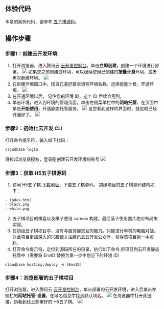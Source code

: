 ## 体验代码

本章的案例代码，请参考 [五子棋源码](https://github.com/TencentCloudBase/Cloudbase-Examples/tree/master/H5/gobang)。

## 操作步骤
### 步骤1：创建云开发环境
1. 打开浏览器，进入腾讯云 [云开发控制台](https://console.cloud.tencent.com/tcb)，单击**立即创建**，创建一个环境进行部署。
![](https://main.qcloudimg.com/raw/e0dda5a5028052ee9c485bd20699bfe7.png)
如果您之前创建过环境，可以继续使用已创建的**按量计费**环境，或者再次新建环境。
![](https://main.qcloudimg.com/raw/4c702ec641c99a8a6940e1550e695f59.png)
2. 在新建环境窗口中，按自己喜好要求填写环境名称，选择按量计费，开通环境。
![](https://main.qcloudimg.com/raw/07607e6ca6b42c7928408aad587bbf71.png)
3. 在开通环境以后， 记住您的环境 ID，这个 ID 后续会用到。
4. 单击环境，进入到环境的管理页面。单击左侧菜单栏中的**网站托管**，在页面中单击**开始使用**，开通静态托管服务。
![](https://main.qcloudimg.com/raw/dbb73d193b1c2c37ff4b88bba0e4115f.png)
当您看到这样的界面时，就说明已经开通好了。
![](https://main.qcloudimg.com/raw/a4f444b8094e0279beb21eac74991cae.png)

### 步骤2：初始化云开发 CLI
打开命令提示符，输入如下代码：
```
cloudbase login
```
将拉起浏览器授权，登录刚创建云开发环境的账号
![](https://main.qcloudimg.com/raw/8b80113e567aeb6f5749acdf531719ac.png)

### 步骤3：获取 H5五子棋源码
1. 访问 H5五子棋 [下载地址](https://demo.cloudbase.net/asset/gobang.zip)，下载五子棋源码。
初级项目的五子棋源码结构如下：
  ```
  - index.html
  - black.png
  - white.png
  ```
 
2. 五子棋项目的棋盘以及棋子使用 canvas 构建，最后落子使用图片绝对布局来实现。
3. 在初级五子棋项目中，没有与服务器交互的能力。只能进行单机的电脑对战。对此项目更加深入的兴趣请关注腾讯云云开发公众号，获得该项目第一手资料。
4. 打开命令提示符，定位到源码所在的目录，执行如下命令,将项目到云开发静态托管中（需要将 EnvID 替换为第一步中您记下的环境 ID）
```
cloudbase hosting:deploy -e [EnvID]
```


### 步骤4：浏览部署的五子棋项目
打开浏览器，进入腾讯云 [云开发控制台](https://console.cloud.tencent.com/tcb)，单击部署的云开发环境，进入后单击左侧栏的**网站托管**-**设置**，在域名信息中找到默认域名。
![](https://main.qcloudimg.com/raw/43c3853302faae25c77dbff93592ccac.png)
在浏览器中打开此链接，则看到线上部署好的 H5五子棋。
![](https://main.qcloudimg.com/raw/bd23e734068ca528a60723f0814988f4.png)


